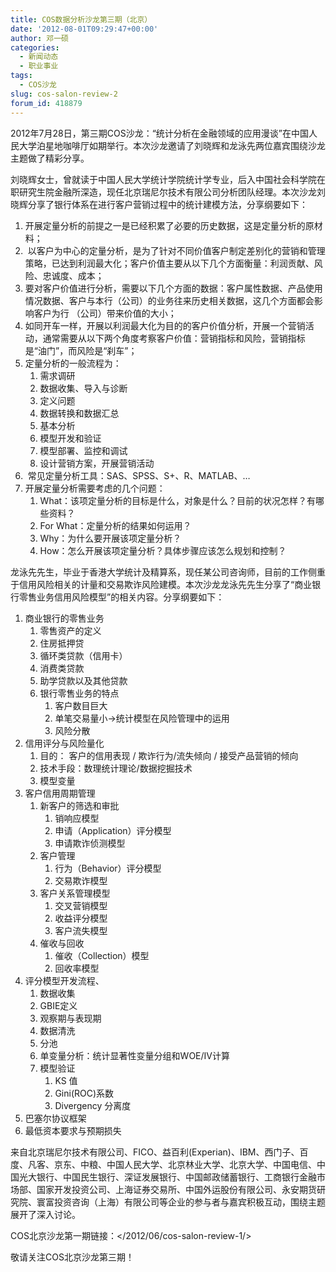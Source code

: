 ```yaml
---
title: COS数据分析沙龙第三期（北京）
date: '2012-08-01T09:29:47+00:00'
author: 邓一硕
categories:
  - 新闻动态
  - 职业事业
tags:
  - COS沙龙
slug: cos-salon-review-2
forum_id: 418879
---
```


2012年7月28日，第三期COS沙龙：“统计分析在金融领域的应用漫谈”在中国人民大学泊星地咖啡厅如期举行。本次沙龙邀请了刘晓辉和龙泳先两位嘉宾围绕沙龙主题做了精彩分享。

刘晓辉女士，曾就读于中国人民大学统计学院统计学专业，后入中国社会科学院在职研究生院金融所深造，现任北京瑞尼尔技术有限公司分析团队经理。本次沙龙刘晓辉分享了银行体系在进行客户营销过程中的统计建模方法，分享纲要如下：

1. 开展定量分析的前提之一是已经积累了必要的历史数据，这是定量分析的原材料；
1.  以客户为中心的定量分析，是为了针对不同价值客户制定差别化的营销和管理策略，已达到利润最大化；客户价值主要从以下几个方面衡量：利润贡献、风险、忠诚度、成本；
1. 要对客户价值进行分析，需要以下几个方面的数据：客户属性数据、产品使用情况数据、客户与本行（公司）的业务往来历史相关数据，这几个方面都会影响客户为行 （公司）带来价值的大小；
1. 如同开车一样，开展以利润最大化为目的的客户价值分析，开展一个营销活动，通常需要从以下两个角度考察客户价值：营销指标和风险，营销指标是“油门”，而风险是“刹车”；
1. 定量分析的一般流程为： 
    1. 需求调研
    1. 数据收集、导入与诊断
    1. 定义问题
    1. 数据转换和数据汇总
    1. 基本分析
    1. 模型开发和验证
    1. 模型部署、监控和调试
    1. 设计营销方案，开展营销活动
1.  常见定量分析工具：SAS、SPSS、S+、R、MATLAB、…
1. 开展定量分析需要考虑的几个问题： 
    1. What：该项定量分析的目标是什么，对象是什么？目前的状况怎样？有哪些资料？
    1. For What：定量分析的结果如何运用？
    1. Why：为什么要开展该项定量分析？
    1. How：怎么开展该项定量分析？具体步骤应该怎么规划和控制？
<!--more-->

龙泳先先生，毕业于香港大学统计及精算系，现任某公司咨询师，目前的工作侧重于信用风险相关的计量和交易欺诈风险建模。本次沙龙龙泳先先生分享了“商业银行零售业务信用风险模型”的相关内容。分享纲要如下：

1. 商业银行的零售业务 
    1. 零售资产的定义 
    1. 住房抵押贷
    1. 循环类贷款（信用卡）
    1. 消费类贷款
    1. 助学贷款以及其他贷款
    1. 银行零售业务的特点
        1. 客户数目巨大
        1. 单笔交易量小→统计模型在风险管理中的运用
        1. 风险分散
1. 信用评分与风险量化 
    1. 目的： 客户的信用表现 / 欺诈行为/流失倾向 / 接受产品营销的倾向
    1. 技术手段：数理统计理论/数据挖掘技术
    1. 模型变量
1. 客户信用周期管理 
    1. 新客户的筛选和审批 
        1. 销响应模型
        1. 申请（Application）评分模型
        1. 申请欺诈侦测模型
    1. 客户管理 
        1. 行为（Behavior）评分模型
        1. 交易欺诈模型
    1. 客户关系管理模型 
        1. 交叉营销模型
        1. 收益评分模型
        1. 客户流失模型
    1. 催收与回收 
        1. 催收（Collection）模型
        1. 回收率模型
1. 评分模型开发流程、 
    1. 数据收集
    1. GBIE定义
    1. 观察期与表现期
    1. 数据清洗
    1. 分池
    1. 单变量分析：统计显著性变量分组和WOE/IV计算
    1. 模型验证 
        1. KS 值
        1. Gini(ROC)系数
        1. Divergency 分离度
1. 巴塞尔协议框架
1. 最低资本要求与预期损失

来自北京瑞尼尔技术有限公司、FICO、益百利(Experian)、IBM、西门子、百度、凡客、京东、中粮、中国人民大学、北京林业大学、北京大学、中国电信、中国光大银行、中国民生银行、深证发展银行、中国邮政储蓄银行、工商银行金融市场部、国家开发投资公司、上海证券交易所、中国外运股份有限公司、永安期货研究院、寰富投资咨询（上海）有限公司等企业的参与者与嘉宾积极互动，围绕主题展开了深入讨论。

COS北京沙龙第一期链接：</2012/06/cos-salon-review-1/>

敬请关注COS北京沙龙第三期！
